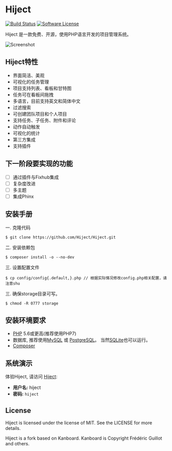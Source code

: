 Hiject
========

[![Build Status](https://travis-ci.org/Hiject/Hiject.svg?branch=master)](https://travis-ci.org/Hiject/Hiject)
[![Software License](https://img.shields.io/badge/license-MIT-brightgreen.svg?style=flat-square)](LICENSE)

Hiject 是一款免费、开源，使用PHP语言开发的项目管理系统。

![Screenshot](http://hiject.com/hiject.png)

## Hiject特性

* 界面简洁、美观
* 可视化的任务管理
* 项目支持列表、看板和甘特图
* 任务可在看板间拖拽
* 多语言，目前支持英文和简体中文
* 过滤搜索
* 可创建团队项目和个人项目
* 支持任务、子任务、附件和评论
* 动作自动触发
* 可视化的统计
* 第三方集成
* 支持插件

## 下一阶段要实现的功能

- [ ] 通过插件与Fixhub集成
- [ ] 复杂度改进
- [ ] 多主题
- [ ] 集成Phinx

## 安装手册

一. 克隆代码

```shell
$ git clone https://github.com/Hiject/Hiject.git
```

二. 安装依赖包

```shell
$ composer install -o --no-dev
```

三. 设置配置文件

```shell
$ cp config/config{.default,}.php // 根据实际情况修改config.php相关配置，请注意shu
```

三. 确保storage目录可写。

```shell
$ chmod -R 0777 storage
```

## 安装环境要求

- [PHP](http://www.php.net) 5.6或更高(推荐使用PHP7)
- 数据库, 推荐使用[MySQL](https://www.mysql.com) 或 [PostgreSQL](http://www.postgresql.org)。 当然[SQLite](https://www.sqlite.org)也可以运行。
- [Composer](https://getcomposer.org)

## 系统演示

体验Hiject, 请访问 [Hiject](http://hiject.com):

- **用户名:** hiject
- **密码:** `hiject`

## License

Hiject is licensed under the license of MIT.  See the LICENSE for more details.

Hiject is a fork based on Kanboard. Kanboard is Copyright Frédéric Guillot and others.

